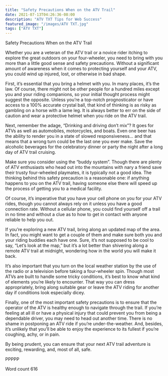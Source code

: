 ```yaml
---
title: "Safety Precautions When on the ATV Trail"
date: 2021-07-13T04:26:36-08:00
description: "ATV TXT Tips for Web Success"
featured_image: "/images/ATV TXT.jpg"
tags: ["ATV TXT"]
---
```


Safety Precautions When on the ATV Trail
 
Whether you are a veteran of the ATV trail or a novice rider itching to explore the great outdoors on your four-wheeler, you need to bring with you more than a little good sense and safety precautions.  Without a significant amount of awareness when it comes to protecting yourself and your ATV, you could wind up injured, lost, or otherwise in bad shape.

First, it’s essential that you bring a helmet with you. In many places, it’s the law.  Of course, there might not be other people for a hundred miles except you and your riding companions, so your initial thought process might suggest the opposite. Unless you’re a top-notch prognosticator or have access to a 100% accurate crystal ball, that kind of thinking is as risky as gambling on a horse with a lame leg.  It is always better to err on the side of caution and wear a protective helmet when you ride on the ATV trail.

Next, remember the adage, “Drinking and driving don’t mix”?  It goes for ATVs as well as automobiles, motorcycles, and boats.  Even one beer has the ability to render you in a state of slowed responsiveness… and that means that a wrong turn could be the last one you ever make.  Save the alcoholic beverages for the celebratory dinner or party the night after a long day of ATV trail cruising.

Make sure you consider using the “buddy system”.  Though there are plenty of ATV enthusiasts who head out into the mountains with nary a friend save their trusty four-wheeled playmates, it is typically not a good idea. The thinking behind this safety precaution is a reasonable one: if anything happens to you on the ATV trail, having someone else there will speed up the process of getting you to a medical facility.

Of course, it’s imperative that you have your cell phone on you for your ATV rides, though you cannot always rely on it unless you have a good connection rate. Without a cellular phone, you could find yourself off a trail in no time and without a clue as to how to get in contact with anyone reliable to help you out.

If you’re exploring a new ATV trail, bring along an updated map of the area.  In fact, you might want to get a couple of them and make sure both you and your riding buddies each have one.  Sure, it’s not supposed to be cool to say, “Let’s look at the map,” but it’s a lot better than shivering along a remote ATV trail at midnight, wondering how in the world you will make it back.

It’s also important that you turn on the local weather station by the use of the radio or a television before taking a four-wheeler spin.  Though most ATVs are built to handle some tricky conditions, it’s best to know what kind of elements you’re likely to encounter.  That way you can dress appropriately, bring along suitable gear or leave the ATV riding for another day if conditions look especially dicey.

Finally, one of the most important safety precautions is to ensure that the operator of the ATV is healthy enough to navigate through the trail.  If you’re feeling at all ill or have a physical injury that could prevent you from being a dependable driver, you may need to head out another time.  There is no shame in postponing an ATV ride if you’re under-the-weather.  And, besides, it’s unlikely that you’ll be able to enjoy the experience to its fullest if you’re coughing, achy, or in pain.  

By being prudent, you can ensure that your next ATV trail adventure is exciting, rewarding, and, most of all, safe.

PPPPP

Word count 616

